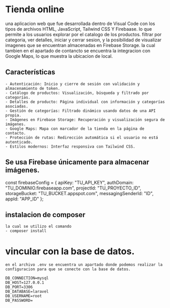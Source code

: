 # Tienda online

una aplicacion web que fue desarrollada dentro de Visual Code con los tipos de archivos HTML, JavaScript, Tailwind CSS Y Firebaase. lo que permite a los usuarios explorar por el catalogo de los productos. filtrar por categoria, ver detalles, iniciar y cerrar sesion, y la posibilidad de visualizar imagenes que se encuentran almacenadas en Firebase Storage. la cual tambien en el apartado de contancto se encuentra la integracion con Google Maps, lo que muestra la ubicacion de local.

## Características

    - Autenticación: Inicio y cierre de sesión con validación y almacenamiento de token.
    - Catálogo de productos: Visualización, búsqueda y filtrado por categorías.
    - Detalles de producto: Página individual con información y categorías asociadas.
    - Gestión de categorías: Filtrado dinámico usando datos de una API propia.
    - Imágenes en Firebase Storage: Recuperación y visualización segura de imágenes.
    - Google Maps: Mapa con marcador de la tienda en la página de contacto.
    - Protección de rutas: Redirección automática si el usuario no está autenticado.
    - Estilos modernos: Interfaz responsiva con Tailwind CSS.

## Se usa Firebase únicamente para almacenar imágenes.

const firebaseConfig = {
  apiKey: "TU_API_KEY",
  authDomain: "TU_DOMINIO.firebaseapp.com",
  projectId: "TU_PROYECTO_ID",
  storageBucket: "TU_BUCKET.appspot.com",
  messagingSenderId: "ID",
  appId: "APP_ID"
};

## instalacion de composer
    la cual se utilizo el comando
    - composer install

# vincular con la base de datos.
    en el archivo .env se encuentra un apartado donde podemos realizar la configuracion para que se conecte con la base de datos.

    DB_CONNECTION=mysql
    DB_HOST=127.0.0.1
    DB_PORT=3306
    DB_DATABASE=laravel
    DB_USERNAME=root
    DB_PASSWORD=
